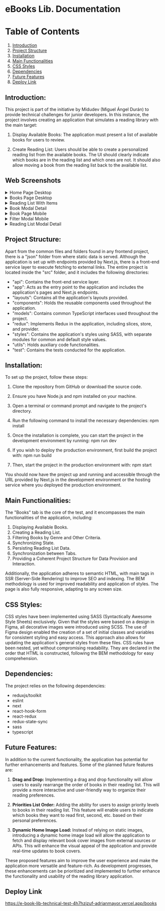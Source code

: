# eBooks Lib. Documentation

# Table of Contents

1. [Introduction](#introduction)
2. [Project Structure](#project-structure)
3. [Installation](#installation)
4. [Main Functionalities](#main-functionalities)
5. [CSS Styles](#css-styles)
6. [Dependencies](#dependencies)
7. [Future Features](#future-features)
8. [Deploy Link](#deploy-link)

## Introduction:

This project is part of the initiative by Midudev (Miguel Ángel Durán) to provide technical challenges for junior developers. In this instance, the project involves creating an application that simulates a reading library with the main target:

1. Display Available Books: The application must present a list of available books for users to review.

2. Create Reading List: Users should be able to create a personalized reading list from the available books. The UI should clearly indicate which books are in the reading list and which ones are not. It should also allow moving a book from the reading list back to the available list.

## Web Screenshots

<details>
<summary>Home Page Desktop</summary>

![Home Page Desktop](./public/images/screenshots/home_page_desktop.png)

</details>

<details>
<summary>Books Page Desktop</summary>

![Books Page Desktop](./public/images/screenshots/books_page_desktop.png)

</details>

<details>
<summary>Reading List With Items</summary>

![Reading List With Items](./public/images/screenshots/full_reading_list_desktop.png)

</details>

<details>
<summary>Book Modal Detail</summary>

![Book Modal Detail](./public/images/screenshots/book_modal_detail.png)

</details>

<details>
<summary>Book Page Mobile</summary>

![Book Page Mobile](./public/images/screenshots/book_page_mobile.png)

</details>

<details>
<summary>Filter Modal Mobile</summary>

![Filter Modal Mobile](./public/images/screenshots/filter_modal_mobile.png)

</details>

<details>
<summary>Reading List Modal Detail</summary>

![Reading Modal Detail](./public/images/screenshots/filter_modal_mobile.png)

</details>

## Project Structure:

Apart from the common files and folders found in any frontend project, there is a "json" folder from where static data is served. Although the application is set up with endpoints provided by Next.js, there is a front-end service layer to execute fetching to external links. The entire project is located inside the "src" folder, and it includes the following directories:

-   "api": Contains the front-end service layer.
-   "app": Acts as the entry point to the application and includes the application's pages and Next.js endpoints.
-   "layouts": Contains all the application's layouts provided.
-   "components": Holds the reusable components used throughout the application.
-   "models": Contains common TypeScript interfaces used throughout the project.
-   "redux": Implements Redux in the application, including slices, store, and provider.
-   "styles": Contains the application's styles using SASS, with separate modules for common and default style values.
-   "utils": Holds auxiliary code functionalities.
-   "test": Contains the tests conducted for the application.

## Installation:

To set up the project, follow these steps:

1. Clone the repository from GitHub or download the source code.

2. Ensure you have Node.js and npm installed on your machine.

3. Open a terminal or command prompt and navigate to the project's directory.

4. Run the following command to install the necessary dependencies: npm install

5. Once the installation is complete, you can start the project in the development environment by running: npm run dev

6. If you wish to deploy the production environment, first build the project with: npm run build

7. Then, start the project in the production environment with: npm start

You should now have the project up and running and accessible through the URL provided by Next.js in the development environment or the hosting service where you deployed the production environment.

## Main Functionalities:

The "Books" tab is the core of the test, and it encompasses the main functionalities of the application, including:

1. Displaying Available Books.
2. Creating a Reading List.
3. Filtering Books by Genre and Other Criteria.
4. Synchronizing State.
5. Persisting Reading List Data.
6. Synchronization between Tabs.
7. Providing a Coherent Project Structure for Data Provision and Interaction.

Additionally, the application adheres to semantic HTML, with main tags in SSR (Server-Side Rendering) to improve SEO and indexing. The BEM methodology is used for improved readability and application of styles. The page is also fully responsive, adapting to any screen size.

## CSS Styles:

CSS styles have been implemented using SASS (Syntactically Awesome Style Sheets) exclusively. Given that the styles were based on a design in Figma, all decorative images were introduced using SCSS. The use of Figma design enabled the creation of a set of initial classes and variables for consistent styling and easy access. This approach also allows for updating the application's general styles from these files. CSS rules have been nested, yet without compromising readability. They are declared in the order that HTML is constructed, following the BEM methodology for easy comprehension.

## Dependencies:

The project relies on the following dependencies:

-   reduxjs/toolkit
-   eslint
-   next
-   react-hook-form
-   react-redux
-   redux-state-sync
-   sass
-   typescript

## Future Features:

In addition to the current functionality, the application has potential for further enhancements and features. Some of the planned future features are:

1. **Drag and Drop:**
   Implementing a drag and drop functionality will allow users to easily rearrange the order of books in their reading list. This will provide a more interactive and user-friendly way to organize their reading preferences.

2. **Priorities List Order:**
   Adding the ability for users to assign priority levels to books in their reading list. This feature will enable users to indicate which books they want to read first, second, etc. based on their personal preferences.

3. **Dynamic Home Image Load:**
   Instead of relying on static images, introducing a dynamic home image load will allow the application to fetch and display relevant book cover images from external sources or APIs. This will enhance the visual appeal of the application and provide real-time updates to book covers.

These proposed features aim to improve the user experience and make the application more versatile and feature-rich. As development progresses, these enhancements can be prioritized and implemented to further enhance the functionality and usability of the reading library application.

## Deploy Link
https://e-book-lib-technical-test-4h7hzjzuf-adrianmayor.vercel.app/books
